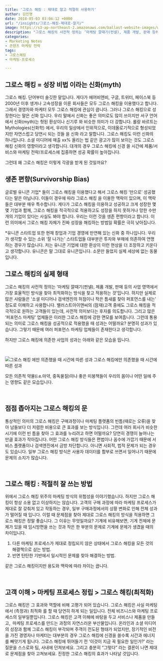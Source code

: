 ```yaml
---
title: '그로스 해킹 : 제대로 알고 적절히 사용하기'
author: 김민영
date: 2018-05-03 03:04:12 +0000
url: "/insights/그로스-해킹-제대로-알기/"
image: https://s3-ap-northeast-2.amazonaws.com/ballast-website-images/wp-content/uploads/2018/05/03120915/Sketch-22.png
description: "그로스 해킹의 사전적 정의는 ‘마케팅 깔때기(펀넬), 제품 개발, 판매 등의 사업 영역에서 가장 효율적인 방식을 찾아 최적화하는 방식을 찾고 적용하는 것’입니다. 하지만 실제로 많은 사람들은 ‘소셜 미디어나 검색엔진의 허점이나 작은 틈새를 찾아 퍼포먼스를 내는’ 정도로 이해하고 사용합니다. 하지만 그로스 해킹은 그 효과와 역할에 비해 고평가 되어 있습니다. 그로스 해킹은 사실 마케팅에서 (측정과) 최적화 를 할 때 당연히 하게 되는 일입니다. 전체 비즈니스와 마케팅 프로세스의 일부일뿐입니다. 고객 이해에 바탕을 두고 마케팅 프로세스를 만드는 과정의 부산물입니다."
categories:
- Marketing Notes
- 콘텐츠 마케팅 전략
tags:
- 그로스해킹
- 마케팅-프로세스

---
```

## 그로스 해킹 = 성장 비법 이라는 신화(myth)

그로스 해킹. 단어부터 솔깃한 말입니다. 게다가 에어비앤비, 구글, 트위터, 페이스북 등 2000년 이후 생겨나 고속성장을 이룬 회사들은 모두 그로스 해킹을 이용했다고 합니다. 그래서 경영자와 마케터 모두 그로스 해킹에 관심이 큽니다. 그러나 그로스 해킹으로 성장한다는 말은 신화 입니다. 우리 말에서 신화는 좋은 의미로도 많이 쓰이지만 서구 언어에서 신화(myth)는 헛된 환상이나 신기루 와 비슷한 의미가 더 강합니다. 롤랑 바르트는 Mythologies(신화학) 에서, 우리의 일상에서 인위적으로, 이데올로기적으로 형성되었지만 자연스럽고 당연시 되는 것들 을 신화 라고 말합니다.<span class="Apple-converted-space"> 그로스 해킹도 이런 신화의 하나입니다. 소셜 미디어에 매출 xx% 올리는 법 같은 광고가 많이 보이는 것도 그로스 해킹 신화의 영향이라고 생각합니다. </span><span class="Apple-converted-space">대개의 경우 그로스 해킹에 신경 쓸 시간에 제품/서비스와 마케팅 전략/프로세스에 집중하면 성공 확률이 높아집니다. </span>

그런데 왜 그로스 해킹은 이렇게 각광을 받게 된 것일까요?
&nbsp;
## 생존 편향(Survivorship Bias)

글로벌 유니콘 기업\* 들이 그로스 해킹을 이용했다고 해서 그로스 해킹 ‘만으로’ 성공했다는 말은 아닙니다. 이들이 경우에 따라 그로스 해킹 을 이용한 맥락이 있으며, 이 맥락들은 대부분 매우 특수합니다. 게다가 그로스 해킹을 이용하고 성공하고 크게 성장한 몇몇 기업과 함께, 그로스 해킹을 적극적으로 적용하고도 성장을 하지 못하거나 망한 수만 개의 기업이 있다는 사실도 봐야 합니다. 우리는 이런 것을 생존 편향이라고 합니다. 이런 의미에서 그로스 해킹 자체가 진짜 성장을 해킹하는 방법일 확률은 극히 낮아집니다.

\*유니콘 스타트업 또한 현재 창업과 기업 경영에 만연해 있는 신화 중 하나입니다. 우리가 생각할 수 있는 소위 ‘잘 나가는’ 스타트업들 대부분은 투자와 부채에 의존하여 연명하는 경우가 많습니다. 저는 유니콘 기업에 대한 환상이 이런 현상을 더 조장하고 키운다고 생각합니다. 유니콘은 말 그대로 유니콘입니다. 소문만 들었지 실제 세상에 없는 동물입니다.
&nbsp;
## 그로스 해킹의 실제 형태

그로스 해킹의 사전적 정의는 ‘마케팅 깔때기(펀넬), 제품 개발, 판매 등의 사업 영역에서 가장 효율적인 방식을 찾아 최적화하는 방식을 찾고 적용하는 것’입니다. 하지만 실제로 많은 사람들은 ‘소셜 미디어나 검색엔진의 허점이나 작은 틈새를 찾아 퍼포먼스를 내는’ 정도로 이해하고 사용합니다. 밸러스트아이앤씨의 (잠재)고객 중에도 그로스 해킹을 적극적으로 원하는 고객들이 있는데, 사전적 의미보다는 후자를 의도합니다. 그리고 많은 ‘퍼포먼스 마케팅’ 업체들은 이러한 그로스 해킹에 강한 면모를 보여줍니다. 그런데 통용되는 의미로 그로스 해킹을 성공적으로 적용했을 때 성과는 어떨까요? 분명히 성과가 있습니다. 그렇기 때문에 여러 퍼포먼스 마케팅 업체들이 존재한다고 생각합니다.

하지만 그로스 해킹에 의존한 사업의 성과는 아래와 같은 모습을 띱니다.

 

![그로스 해킹 에만 의존했을 때 시간에 따른 성과](https://s3-ap-northeast-2.amazonaws.com/ballast-website-images/wp-content/uploads/2018/05/03120915/Sketch-22.png)
그로스 해킹에만 의존했을 때 시간에 따른 성과

모든 의존적 약물(i.e.마약, 중독물질)이나 좋은 미봉책들이 우리의 몸이나 어떤 일에 주는 영향도 같은 모습입니다.

&nbsp;
## 점점 좁아지는 그로스 해킹의 문

통상적인 의미의 그로스 해킹은 구매과정이나 마케팅 플랫폼의 빈틈(때로는 오류)을 찾아 남들보다 더 저렴한 비용으로 큰 효과를 보는 방식입니다. 그런데 여러 회사가 비슷한 시기에 이런 빈 틈을 찾아 그 효과를 누리려고 하면 어떨까요? 당연히 경쟁이 늘어나는만큼 효과가 작아집니다. 어떤 그로스 해킹 방식들은 편법이나 꼼수에 가깝기 때문에 서비스 플랫폼이나 검색엔진에서 금방 차단합니다. 아니면 사회적, 법적 문제가 되는 경우도 있습니다. 일부 그로스 해킹 방식은 사용자 데이터를 함부로 쓰면서 일어나기 때문에 문제의 소지가 많습니다.

&nbsp;
## 그로스 해킹 : 적절히 잘 쓰는 방법

위에서 그로스 해킹 위주의 마케팅 방식의 위험성을 이야기했습니다. 하지만 그로스 해킹이 항상 소용 없고 이상하지는 않습니다. 고객의 구매 과정에 따라 마케팅 프로세스가 제대로 잘 갖춰져 있고 작동하는 경우, 일부 구매과정에서의 상황 변화로 인해 전체 성과가 떨어질 때 입니다. 이럴 때 문제점을 찾아 제대로 그로스 해킹의 방식을 적용하면 그로스 해킹은 정말 좋습니다. 그 이유는 무엇일까요? 기계에 비유해보면, 기계 전체에 문제가 있을 때 임시방편을 쓰는 것과 작은 한 부분의 문제로 기계에 문제가 생겼을 때의 차이입니다.

1. 다른 마케팅 프로세스가 제대로 정립되지 않은 상태에서 그로스 해킹을 모든 것의 해결책으로 삼는 방법.
2. 반면 탄탄한 기반에서 일시적인 문제를 찾아 해결하는 방법.

같은 그로스 해킹이지만 용도와 맥락에 따라 차이는 큽니다.

&nbsp;
## 고객 이해 > 마케팅 프로세스 정립 > 그로스 해킹(최적화)

그로스 해킹은 그 효과와 역할에 비해 고평가 되어 있습니다. 그로스 해킹은 사실 마케팅에서 (측정과) 최적화 를 할 때 당연히 하게 되는 일입니다. 전체 비즈니스와 마케팅 프로세스의 일부일뿐입니다. 그로스 해킹은 고객 이해에 바탕을 두고 서비스나 제품을 만들고,  마케팅 프로세스를 만드는 과정의 자연스러운 부산물입니다. 온라인과 소셜 미디어의 성장과 함께 그로스 해킹이 부각되며 주객이 전도된 형태가 되었지만, 장기적인 비전을 가진 경영자나 마케터는 대부분의 경우 그로스 해킹에 신경을 쓸수록 시간과 에너지를 빼앗기게 됩니다. 그로스 해킹에 뛰어들기 전 ’이것이 지금 꼭 필요한 일인가?’ 라는 질문을 스스로와 팀, 사내에 던져보세요. 그리고 충분히 “그렇다” 라는 결론이 나면 제대로 문제점을 찾아 고쳐보세요. 진정한 그로스 해킹의 효과가 나타날 것입니다.<span class="Apple-converted-space">  </span>